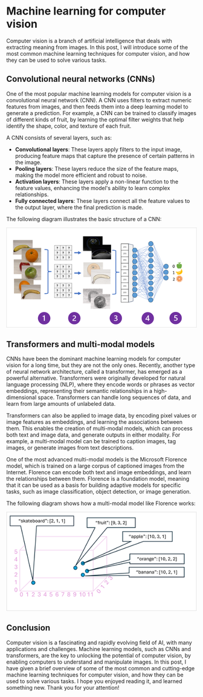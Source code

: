 # Machine learning for computer vision

Computer vision is a branch of artificial intelligence that deals with extracting meaning from images. In this post, I will introduce some of the most common machine learning techniques for computer vision, and how they can be used to solve various tasks.

## Convolutional neural networks (CNNs)

One of the most popular machine learning models for computer vision is a convolutional neural network (CNN). A CNN uses filters to extract numeric features from images, and then feeds them into a deep learning model to generate a prediction. For example, a CNN can be trained to classify images of different kinds of fruit, by learning the optimal filter weights that help identify the shape, color, and texture of each fruit.

A CNN consists of several layers, such as:

- **Convolutional layers**: These layers apply filters to the input image, producing feature maps that capture the presence of certain patterns in the image.
- **Pooling layers**: These layers reduce the size of the feature maps, making the model more efficient and robust to noise.
- **Activation layers**: These layers apply a non-linear function to the feature values, enhancing the model's ability to learn complex relationships.
- **Fully connected layers**: These layers connect all the feature values to the output layer, where the final prediction is made.

The following diagram illustrates the basic structure of a CNN:

![CNN diagram](/assets/cnn.png)

## Transformers and multi-modal models

CNNs have been the dominant machine learning models for computer vision for a long time, but they are not the only ones. Recently, another type of neural network architecture, called a transformer, has emerged as a powerful alternative. Transformers were originally developed for natural language processing (NLP), where they encode words or phrases as vector embeddings, representing their semantic relationships in a high-dimensional space. Transformers can handle long sequences of data, and learn from large amounts of unlabeled data.

Transformers can also be applied to image data, by encoding pixel values or image features as embeddings, and learning the associations between them. This enables the creation of multi-modal models, which can process both text and image data, and generate outputs in either modality. For example, a multi-modal model can be trained to caption images, tag images, or generate images from text descriptions.

One of the most advanced multi-modal models is the Microsoft Florence model, which is trained on a large corpus of captioned images from the Internet. Florence can encode both text and image embeddings, and learn the relationships between them. Florence is a foundation model, meaning that it can be used as a basis for building adaptive models for specific tasks, such as image classification, object detection, or image generation.

The following diagram shows how a multi-modal model like Florence works:

![Multi-modal diagram](/assets/multi-modal.png)

## Conclusion

Computer vision is a fascinating and rapidly evolving field of AI, with many applications and challenges. Machine learning models, such as CNNs and transformers, are the key to unlocking the potential of computer vision, by enabling computers to understand and manipulate images. In this post, I have given a brief overview of some of the most common and cutting-edge machine learning techniques for computer vision, and how they can be used to solve various tasks. I hope you enjoyed reading it, and learned something new. Thank you for your attention!
